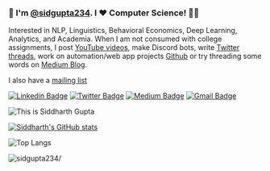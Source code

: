 ### 👋 I'm [@sidgupta234](https://www.languageof.me). I ❤️ Computer Science! 👨‍💻 
Interested in NLP, Linguistics, Behavioral Economics, Deep Learning, Analytics, and Academia.  When I am not consumed with college assignments, I post [YouTube videos](https://www.youtube.com/CollegeCompanion), make Discord bots, write [Twitter](https://www.twitter.com/sidgupta234) [threads](https://twitter.com/sidgupta234/status/1450455120911736839), work on automation/web app projects [Github](https://www.github.com/sidgupta234) or try threading some words on [Medium Blog](https://www.sidgupta234.medium.com).

I also have a [mailing list](https://www.getrevue.co/profile/LanguageOfMe)

[![Linkedin Badge](https://img.shields.io/badge/-sidgupta234-0e76a8?style=flat-square&logo=Linkedin&logoColor=white&link=https://www.linkedin.com/in/sidgupta234/)](https://www.linkedin.com/in/sidgupta234/)
[![Twitter Badge](https://img.shields.io/badge/-sidgupta234-00acee?style=flat-square&logo=Twitter&logoColor=white&link=https://www.twitter.com/sidgupta234/)](https://www.twitter.com/sidgupta234/)
[![Medium Badge](https://img.shields.io/badge/-@sidgupta234-000000?style=flat-square&labelColor=000000&logo=Medium&link=https://medium.com/@sidgupta234/)](https://medium.com/@sidgupta234)
[![Gmail Badge](https://img.shields.io/badge/-siddharthgupta234@gmail.com-c14438?style=flat-square&logo=Gmail&logoColor=white&link=mailto:siddharthgupta234@gmail.com)](mailto:siddharthgupta234@gmail.com)

 ![This is Siddharth Gupta](https://i.ibb.co/FmnFhy6/kuso-Cartoon-16360057410673-avatar.jpg)

[![Siddharth's GitHub stats](https://github-readme-stats.vercel.app/api?username=sidgupta234&theme=radical)](https://github.com/sidgupta234/github-readme-stats)

![Top Langs](https://github-readme-stats.vercel.app/api/top-langs/?username=sidgupta234&layout=compact&theme=radical)

<p align="left"> <img src=https://komarev.com/ghpvc/?username=sidgupta234 alt=sidgupta234/> </p>
<!--
**sidgupta234/sidgupta234** is a ✨ _special_ ✨ repository because its `README.md` (this file) appears on your GitHub profile.

Here are some ideas to get you started:

- 🔭 I’m currently working on ...
- 🌱 I’m currently learning ...
- 👯 I’m looking to collaborate on ...
- 🤔 I’m looking for help with ...
- 💬 Ask me about ...
- 📫 How to reach me: ...
- 😄 Pronouns: ...
- ⚡ Fun fact: ...
-->
